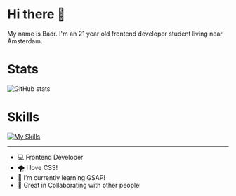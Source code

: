 # Hi there 👋

My name is Badr. I'm an 21 year old frontend developer student living near Amsterdam.
 
# Stats
![GitHub stats](https://github-readme-stats.vercel.app/api?username=iBadr49&theme=dark\&include_all_commits=true)

# Skills
[![My Skills](https://skillicons.dev/icons?i=html,css,js,nodejs,express,svelte,nuxt&perline=5)](https://skillicons.dev)
 
***
 
- 💻 Frontend Developer
- 🌪️ I love CSS!
- 🚀 I’m currently learning GSAP!
- 👯 Great in Collaborating with other people!
